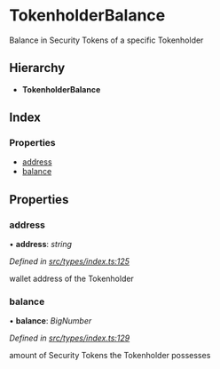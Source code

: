 # TokenholderBalance

Balance in Security Tokens of a specific Tokenholder

## Hierarchy

* **TokenholderBalance**

## Index

### Properties

* [address](_types_index_.tokenholderbalance.md#address)
* [balance](_types_index_.tokenholderbalance.md#balance)

## Properties

### address

• **address**: _string_

_Defined in_ [_src/types/index.ts:125_](https://github.com/PolymathNetwork/polymath-sdk/blob/550676f/src/types/index.ts#L125)

wallet address of the Tokenholder

### balance

• **balance**: _BigNumber_

_Defined in_ [_src/types/index.ts:129_](https://github.com/PolymathNetwork/polymath-sdk/blob/550676f/src/types/index.ts#L129)

amount of Security Tokens the Tokenholder possesses

